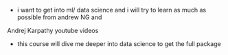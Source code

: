 - i want to get into ml/ data science and i will try to learn as much as possible from andrew NG and

Andrej Karpathy youtube videos

- this course will dive me deeper into data science to get the full package
